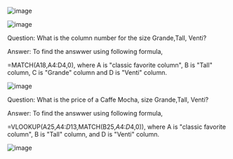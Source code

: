 
 ![image](https://github.com/sarojinisarkar/Excel-exercises-with-solutions/assets/151612374/dfae747a-ef16-4686-8ba9-66e31e000f0d)


![image](https://github.com/sarojinisarkar/Excel-exercises-with-solutions/assets/151612374/85a6ba15-3f37-4729-9f3e-00357f805b64)

Question: What is the column number for the size Grande,Tall, Venti?

Answer: To find the answwer using following formula,

=MATCH(A18,A4:D4,0), where A is "classic favorite column", B is "Tall" column, C is "Grande" column and D is "Venti" column.

![image](https://github.com/sarojinisarkar/Excel-exercises-with-solutions/assets/151612374/00d0e46c-9f19-4066-a2f7-c223eeaaf4f5)

Question: What is the price of a Caffe Mocha, size Grande,Tall, Venti?

Answer: To find the answwer using following formula,

=VLOOKUP(A25,$A$4:$D$13,MATCH(B25,$A$4:$D$4,0)), where A is "classic favorite column", B is "Tall" column,  and D is "Venti" column.


![image](https://github.com/sarojinisarkar/Excel-exercises-with-solutions/assets/151612374/2afc0322-b80c-4ae4-bbbc-9391f34bb514)









